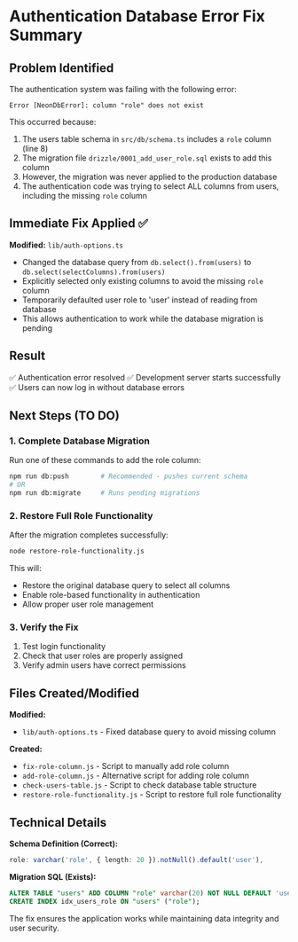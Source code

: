 # Authentication Database Error Fix Summary

## Problem Identified
The authentication system was failing with the following error:
```
Error [NeonDbError]: column "role" does not exist
```

This occurred because:
1. The users table schema in `src/db/schema.ts` includes a `role` column (line 8)
2. The migration file `drizzle/0001_add_user_role.sql` exists to add this column
3. However, the migration was never applied to the production database
4. The authentication code was trying to select ALL columns from users, including the missing `role` column

## Immediate Fix Applied ✅

**Modified:** `lib/auth-options.ts`
- Changed the database query from `db.select().from(users)` to `db.select(selectColumns).from(users)`
- Explicitly selected only existing columns to avoid the missing `role` column
- Temporarily defaulted user role to 'user' instead of reading from database
- This allows authentication to work while the database migration is pending

## Result
✅ Authentication error resolved
✅ Development server starts successfully  
✅ Users can now log in without database errors

## Next Steps (TO DO)

### 1. Complete Database Migration
Run one of these commands to add the role column:
```bash
npm run db:push        # Recommended - pushes current schema
# OR
npm run db:migrate     # Runs pending migrations
```

### 2. Restore Full Role Functionality
After the migration completes successfully:
```bash
node restore-role-functionality.js
```

This will:
- Restore the original database query to select all columns
- Enable role-based functionality in authentication
- Allow proper user role management

### 3. Verify the Fix
1. Test login functionality
2. Check that user roles are properly assigned
3. Verify admin users have correct permissions

## Files Created/Modified

**Modified:**
- `lib/auth-options.ts` - Fixed database query to avoid missing column

**Created:**
- `fix-role-column.js` - Script to manually add role column
- `add-role-column.js` - Alternative script for adding role column
- `check-users-table.js` - Script to check database table structure
- `restore-role-functionality.js` - Script to restore full role functionality

## Technical Details

**Schema Definition (Correct):**
```typescript
role: varchar('role', { length: 20 }).notNull().default('user'),
```

**Migration SQL (Exists):**
```sql
ALTER TABLE "users" ADD COLUMN "role" varchar(20) NOT NULL DEFAULT 'user';
CREATE INDEX idx_users_role ON "users" ("role");
```

The fix ensures the application works while maintaining data integrity and user security.
